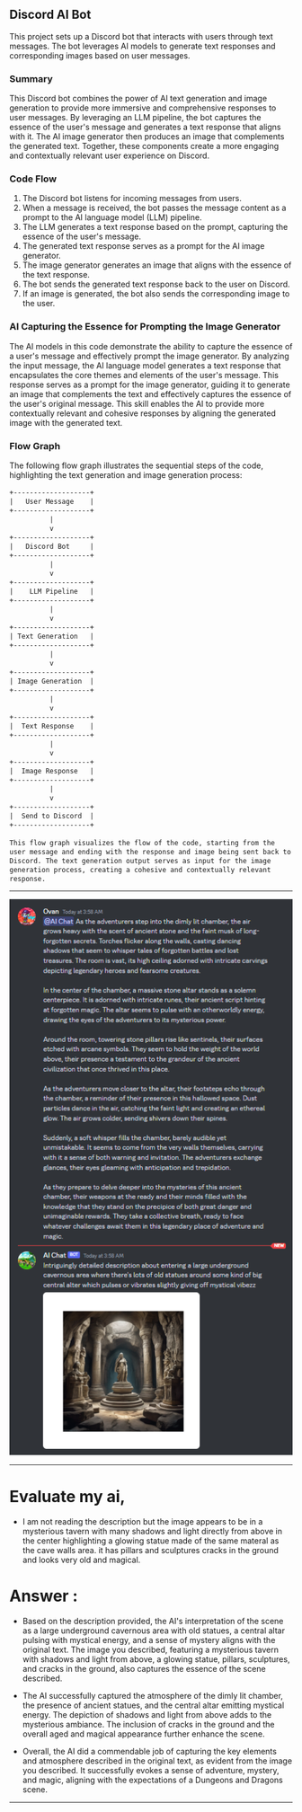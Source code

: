 ## Discord AI Bot 
 
This project sets up a Discord bot that interacts with users through text messages. The bot leverages AI models to generate text responses and corresponding images based on user messages. 
 
### Summary 
 
This Discord bot combines the power of AI text generation and image generation to provide more immersive and comprehensive responses to user messages. By leveraging an LLM pipeline, the bot captures the essence of the user's message and generates a text response that aligns with it. The AI image generator then produces an image that complements the generated text. Together, these components create a more engaging and contextually relevant user experience on Discord. 
 
### Code Flow 
 
1. The Discord bot listens for incoming messages from users. 
2. When a message is received, the bot passes the message content as a prompt to the AI language model (LLM) pipeline. 
3. The LLM generates a text response based on the prompt, capturing the essence of the user's message. 
4. The generated text response serves as a prompt for the AI image generator. 
5. The image generator generates an image that aligns with the essence of the text response. 
6. The bot sends the generated text response back to the user on Discord. 
7. If an image is generated, the bot also sends the corresponding image to the user. 
 
### AI Capturing the Essence for Prompting the Image Generator 
 
The AI models in this code demonstrate the ability to capture the essence of a user's message and effectively prompt the image generator. By analyzing the input message, the AI language model generates a text response that encapsulates the core themes and elements of the user's message. This response serves as a prompt for the image generator, guiding it to generate an image that complements the text and effectively captures the essence of the user's original message. This skill enables the AI to provide more contextually relevant and cohesive responses by aligning the generated image with the generated text. 
 
### Flow Graph 
 
The following flow graph illustrates the sequential steps of the code, highlighting the text generation and image generation process:

```  
+-------------------+
|   User Message    |
+-------------------+
          |
          v
+-------------------+
|   Discord Bot     |
+-------------------+
          |
          v
+-------------------+
|    LLM Pipeline   |
+-------------------+
          |
          v
+-------------------+
| Text Generation   |
+-------------------+
          |
          v
+-------------------+
| Image Generation  |
+-------------------+
          |
          v
+-------------------+
|  Text Response    |
+-------------------+
          |
          v
+-------------------+
|  Image Response   |
+-------------------+
          |
          v
+-------------------+
|  Send to Discord  |
+-------------------+
  
This flow graph visualizes the flow of the code, starting from the user message and ending with the response and image being sent back to Discord. The text generation output serves as input for the image generation process, creating a cohesive and contextually relevant response. 
```
---

![Discord AI Bot](DiscordAI.png)

---

# Evaluate my ai, 
- I am not reading the description but the image appears to be in a mysterious tavern with many shadows and light directly from above in the center highlighting a glowing statue made of the same materal as the cave walls area. it has pillars and sculptures cracks in the ground and looks very old and magical.

# Answer : 

- Based on the description provided, the AI's interpretation of the scene as a large underground cavernous area with old statues, a central altar pulsing with mystical energy, and a sense of mystery aligns with the original text. The image you described, featuring a mysterious tavern with shadows and light from above, a glowing statue, pillars, sculptures, and cracks in the ground, also captures the essence of the scene described. 
 
- The AI successfully captured the atmosphere of the dimly lit chamber, the presence of ancient statues, and the central altar emitting mystical energy. The depiction of shadows and light from above adds to the mysterious ambiance. The inclusion of cracks in the ground and the overall aged and magical appearance further enhance the scene. 
 
- Overall, the AI did a commendable job of capturing the key elements and atmosphere described in the original text, as evident from the image you described. It successfully evokes a sense of adventure, mystery, and magic, aligning with the expectations of a Dungeons and Dragons scene.

---
